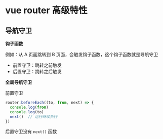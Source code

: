 # vue router 高级特性

## 导航守卫

**钩子函数**

例如：从 A 页面跳转到 B 页面，会触发钩子函数，这个钩子函数就是导航守卫


- 前置守卫：跳转之前触发
- 后置守卫：跳转之后触发


**全局导航守卫**

前置守卫

```js
router.beforeEach((to, from, next) => {
  console.log(from)
  console.log(to)
  next()  // 运行继续执行
})
```


后置守卫没有 `next()` 函数
